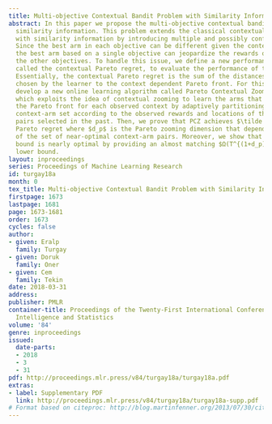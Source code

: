 ```yaml
---
title: Multi-objective Contextual Bandit Problem with Similarity Information
abstract: In this paper we propose the multi-objective contextual bandit problem with
  similarity information. This problem extends the classical contextual bandit problem
  with similarity information by introducing multiple and possibly conflicting objectives.
  Since the best arm in each objective can be different given the context, learning
  the best arm based on a single objective can jeopardize the rewards obtained from
  the other objectives. To handle this issue, we define a new performance metric,
  called the contextual Pareto regret, to evaluate the performance of the learner.
  Essentially, the contextual Pareto regret is the sum of the distances of the arms
  chosen by the learner to the context dependent Pareto front. For this problem, we
  develop a new online learning algorithm called Pareto Contextual Zooming (PCZ),
  which exploits the idea of contextual zooming to learn the arms that are close to
  the Pareto front for each observed context by adaptively partitioning the joint
  context-arm set according to the observed rewards and locations of the  context-arm
  pairs selected in the past. Then, we prove that PCZ achieves $\tilde O (T^{(1+d_p)/(2+d_p)})$
  Pareto regret where $d_p$ is the Pareto zooming dimension that depends on the size
  of the set of near-optimal context-arm pairs. Moreover, we show that this regret
  bound is nearly optimal by providing an almost matching $Ω(T^{(1+d_p)/(2+d_p)})$
  lower bound.
layout: inproceedings
series: Proceedings of Machine Learning Research
id: turgay18a
month: 0
tex_title: Multi-objective Contextual Bandit Problem with Similarity Information
firstpage: 1673
lastpage: 1681
page: 1673-1681
order: 1673
cycles: false
author:
- given: Eralp
  family: Turgay
- given: Doruk
  family: Oner
- given: Cem
  family: Tekin
date: 2018-03-31
address: 
publisher: PMLR
container-title: Proceedings of the Twenty-First International Conference on Artificial
  Intelligence and Statistics
volume: '84'
genre: inproceedings
issued:
  date-parts:
  - 2018
  - 3
  - 31
pdf: http://proceedings.mlr.press/v84/turgay18a/turgay18a.pdf
extras:
- label: Supplementary PDF
  link: http://proceedings.mlr.press/v84/turgay18a/turgay18a-supp.pdf
# Format based on citeproc: http://blog.martinfenner.org/2013/07/30/citeproc-yaml-for-bibliographies/
---
```

